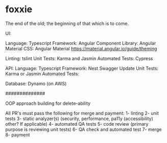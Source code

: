 # foxxie
The end of the old; the beginning of that which is to come.

UI:

Language: Typescript Framework: Angular Component Library: Angular Material CSS: Angular Material https://material.angular.io/guide/theming

Linting: tslint
Unit Tests: Karma and Jasmin
Automated Tests: Cypress

API:
Language: Typescript Framework: Nest
Swagger Update Unit Tests: Karma or Jasmin Automated Tests:

Database:
Dynamo (on AWS)

##############

OOP approach building for delete-ability

All PR's must pass the following for merge and payment:
1- linting
2- unit tests
3- static analyzer(s) (security, performance, pa11y (accessibility) other? If applicable)
4- automated QA tests
5- code review (primary purpose is reviewing unit tests)
6- QA check and automated test
7- merge
8- payment
